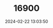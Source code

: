 ---
title: "16900"
category: "Craseomys smithii"
draft: false
date: 2024-02-22 13:03:50
languages:
  English: ["Smith's Vole", "Smith's Red-backed Vole"]
---